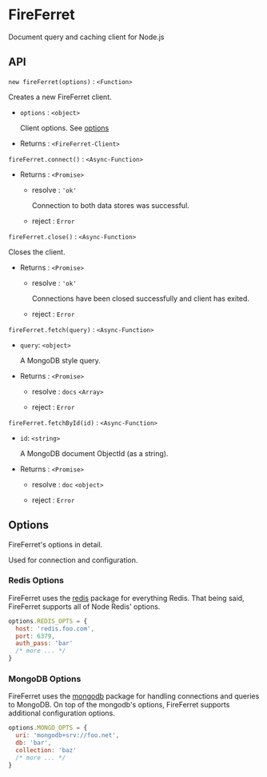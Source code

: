 # FireFerret

Document query and caching client for Node.js

## API

`new fireFerret(options)` : `<Function>`

Creates a new FireFerret client.

- `options` : `<object>`

  Client options. See [options](#options)

- Returns : `<FireFerret-Client>`

`fireFerret.connect()` : `<Async-Function>`

- Returns : `<Promise>`

  - resolve : `'ok'`

    Connection to both data stores was successful.

  - reject : `Error`

`fireFerret.close()` : `<Async-Function>`

Closes the client.

- Returns : `<Promise>`

  - resolve : `'ok'`

    Connections have been closed successfully and client has exited.

  - reject : `Error`

`fireFerret.fetch(query)` : `<Async-Function>`

- `query`: `<object>`

  A MongoDB style query.

- Returns : `<Promise>`

  - resolve : `docs` `<Array>`

  - reject : `Error`

`fireFerret.fetchById(id)` : `<Async-Function>`

- `id`: `<string>`

  A MongoDB document ObjectId (as a string).

- Returns : `<Promise>`

  - resolve : `doc` `<object>`

  - reject : `Error`

## Options

FireFerret's options in detail.

Used for connection and configuration.

### Redis Options

FireFerret uses the [redis](https://www.npmjs.com/package/redis) package for everything Redis. That being said, FireFerret supports all of Node Redis' options.

```js
options.REDIS_OPTS = {
  host: 'redis.foo.com',
  port: 6379,
  auth_pass: 'bar'
  /* more ... */
}
```

### MongoDB Options

FireFerret uses the [mongodb](https://www.npmjs.com/package/mongodb) package for handling connections and queries to MongoDB. On top of the mongodb's options, FireFerret supports additional configuration options.

```js
options.MONGO_OPTS = {
  uri: 'mongodb+srv://foo.net',
  db: 'bar',
  collection: 'baz'
  /* more ... */
}
```
